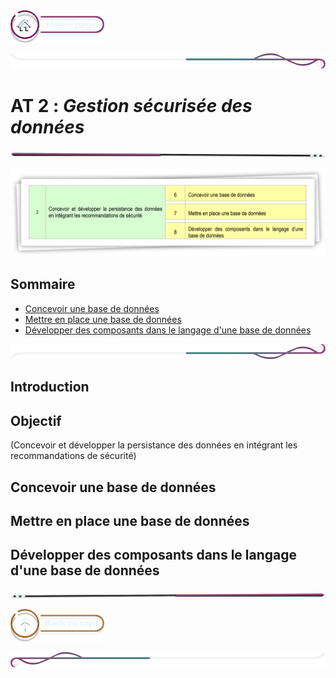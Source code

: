  <a href="../README.md">
  <img src="../assets/button/home_page.png" alt="Home page" style="width: 150px; height: auto;">
</a>

![border](../assets/line/border_deco_rt.png)

# **AT 2** : *Gestion sécurisée des données*

![border](../assets/line/line-pink-point_l.png)

![border](../assets/img/AT2.png)

## Sommaire

<!-- - [Introduction](#introduction)  
- [Objectif](#objectif)   -->
- [Concevoir une base de données](#concevoir-une-base-de-données)  
- [Mettre en place une base de données](#mettre-en-place-une-base-de-données)  
- [Développer des composants dans le langage d'une base de données](#développer-des-composants-dans-le-langage-dune-base-de-données)  



![border](../assets/line/border_deco_rb.png)

## Introduction

## Objectif

(Concevoir et développer la persistance des données en intégrant les recommandations de sécurité)


## Concevoir une base de données 
## Mettre en place une base de données
## Développer des composants dans le langage d'une base de données 

![border](../assets/line/line-pink-point_r.png)

<a href="#sommaire">
  <img src="../assets/button/back_to_top.png" alt="Back to top" style="width: 150px; height: auto;">
</a>

![border](../assets/line/border_deco_l.png)
